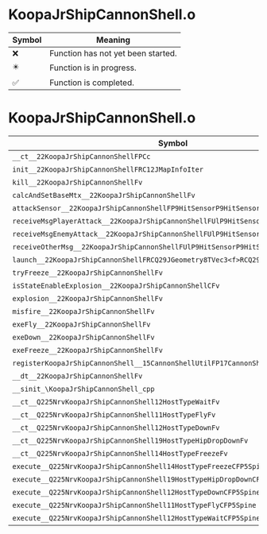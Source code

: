 # KoopaJrShipCannonShell.o
| Symbol | Meaning 
| ------------- | ------------- 
| :x: | Function has not yet been started. 
| :eight_pointed_black_star: | Function is in progress. 
| :white_check_mark: | Function is completed. 


# KoopaJrShipCannonShell.o
| Symbol | Decompiled? |
| ------------- | ------------- |
| `__ct__22KoopaJrShipCannonShellFPCc` | :x: |
| `init__22KoopaJrShipCannonShellFRC12JMapInfoIter` | :x: |
| `kill__22KoopaJrShipCannonShellFv` | :x: |
| `calcAndSetBaseMtx__22KoopaJrShipCannonShellFv` | :x: |
| `attackSensor__22KoopaJrShipCannonShellFP9HitSensorP9HitSensor` | :x: |
| `receiveMsgPlayerAttack__22KoopaJrShipCannonShellFUlP9HitSensorP9HitSensor` | :x: |
| `receiveMsgEnemyAttack__22KoopaJrShipCannonShellFUlP9HitSensorP9HitSensor` | :x: |
| `receiveOtherMsg__22KoopaJrShipCannonShellFUlP9HitSensorP9HitSensor` | :x: |
| `launch__22KoopaJrShipCannonShellFRCQ29JGeometry8TVec3<f>RCQ29JGeometry8TVec3<f>` | :x: |
| `tryFreeze__22KoopaJrShipCannonShellFv` | :x: |
| `isStateEnableExplosion__22KoopaJrShipCannonShellCFv` | :x: |
| `explosion__22KoopaJrShipCannonShellFv` | :x: |
| `misfire__22KoopaJrShipCannonShellFv` | :x: |
| `exeFly__22KoopaJrShipCannonShellFv` | :x: |
| `exeDown__22KoopaJrShipCannonShellFv` | :x: |
| `exeFreeze__22KoopaJrShipCannonShellFv` | :x: |
| `registerKoopaJrShipCannonShell__15CannonShellUtilFP17CannonShellHolderi` | :x: |
| `__dt__22KoopaJrShipCannonShellFv` | :x: |
| `__sinit_\KoopaJrShipCannonShell_cpp` | :x: |
| `__ct__Q225NrvKoopaJrShipCannonShell12HostTypeWaitFv` | :x: |
| `__ct__Q225NrvKoopaJrShipCannonShell11HostTypeFlyFv` | :x: |
| `__ct__Q225NrvKoopaJrShipCannonShell12HostTypeDownFv` | :x: |
| `__ct__Q225NrvKoopaJrShipCannonShell19HostTypeHipDropDownFv` | :x: |
| `__ct__Q225NrvKoopaJrShipCannonShell14HostTypeFreezeFv` | :x: |
| `execute__Q225NrvKoopaJrShipCannonShell14HostTypeFreezeCFP5Spine` | :x: |
| `execute__Q225NrvKoopaJrShipCannonShell19HostTypeHipDropDownCFP5Spine` | :x: |
| `execute__Q225NrvKoopaJrShipCannonShell12HostTypeDownCFP5Spine` | :x: |
| `execute__Q225NrvKoopaJrShipCannonShell11HostTypeFlyCFP5Spine` | :x: |
| `execute__Q225NrvKoopaJrShipCannonShell12HostTypeWaitCFP5Spine` | :x: |
